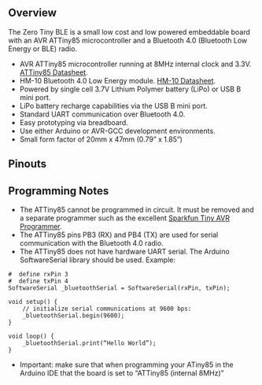 ## Overview

The Zero Tiny BLE is a small low cost and low powered embeddable board with an AVR ATTiny85 microcontroller and a Bluetooth 4.0 (Bluetooth Low Energy or BLE) radio.

* AVR ATTiny85 microcontroller running at 8MHz internal clock and 3.3V. [ATTiny85 Datasheet](http://www.atmel.com/images/atmel-2586-avr-8-bit-microcontroller-attiny25-attiny45-attiny85_datasheet.pdf).
* HM-10 Bluetooth 4.0 Low Energy module.  [HM-10 Datasheet](http://www.jnhuamao.cn/bluetooth40_en.zip).
* Powered by single cell 3.7V Lithium Polymer battery (LiPo) or USB B mini port.
* LiPo battery recharge capabilities via the USB B mini port.
* Standard UART communication over Bluetooth 4.0.
* Easy prototyping via breadboard.
* Use either Arduino or AVR-GCC development environments.
* Small form factor of 20mm x 47mm (0.79” x 1.85”)

## Pinouts

## Programming Notes

* The ATTiny85 cannot be programmed in circuit.  It must be removed and a separate programmer such as the excellent [Sparkfun Tiny AVR Programmer](https://www.sparkfun.com/products/11801).  
* The ATTiny85 pins PB3 (RX) and PB4 (TX) are used for serial communication with the Bluetooth 4.0 radio.
* The ATTiny85 does not have hardware UART serial.  The Arduino SoftwareSerial library should be used. Example:

```
#  define rxPin 3
#  define txPin 4
SoftwareSerial _bluetoothSerial = SoftwareSerial(rxPin, txPin);

void setup() {
	// initialize serial communications at 9600 bps:
	_bluetoothSerial.begin(9600);
}

void loop() {
	_bluetoothSerial.print(“Hello World”);
}
```

* Important: make sure that when programming your ATiny85 in the Arduino IDE that the board is set to “ATTiny85 (internal 8MHz)”
